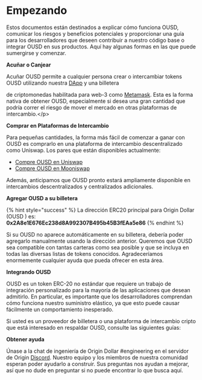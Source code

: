 # Empezando

Estos documentos están destinados a explicar cómo funciona OUSD, comunicar los riesgos y beneficios potenciales y proporcionar una guía para los desarrolladores que deseen contribuir a nuestro código base o integrar OUSD en sus productos. Aquí hay algunas formas en las que puede sumergirse y comenzar.

**Acuñar o Canjear**

Acuñar OUSD permite a cualquier persona crear o intercambiar tokens OUSD utilizando nuestra [DApp](https://github.com/oplabs/origin-dollar-docs/tree/7607fba143f4d29234ee92824a4ddc687a7b1637/www.ousd.com) y una billetera

de criptomonedas habilitada para web-3 como [ Metamask](https://www.metamask.io). Esta es la forma nativa de obtener OUSD, especialmente si desea una gran cantidad que podría correr el riesgo de mover el mercado en otras plataformas de intercambio.&lt;/p&gt;

**Comprar en Plataformas de Intercambio**

Para pequeñas cantidades, la forma más fácil de comenzar a ganar con OUSD es comprarlo en una plataforma de intercambio descentralizado como Uniswap. Los pares que están disponibles actualmente:

* [Compre OUSD en Uniswap](https://app.uniswap.org/#/swap?outputCurrency=0x2A8e1E676Ec238d8A992307B495b45B3fEAa5e86)
* [Compre OUSD en Mooniswap](https://mooniswap.exchange/#/swap?outputToken=0x2a8e1e676ec238d8a992307b495b45b3feaa5e86)

Además, anticipamos que OUSD pronto estará ampliamente disponible en intercambios descentralizados y centralizados adicionales.

**Agregar OUSD a su billetera**

{% hint style="success" %}
La dirección ERC20 principal para Origin Dollar  \(OUSD \) es:  
**0x2A8e1E676Ec238d8A992307B495b45B3fEAa5e86**
{% endhint %}

Si su OUSD no aparece automáticamente en su billetera, debería poder agregarlo manualmente usando la dirección anterior. Queremos que OUSD sea compatible con tantas carteras como sea posible y que se incluya en todas las diversas listas de tokens conocidos. Agradeceríamos enormemente cualquier ayuda que pueda ofrecer en esta área.

**Integrando OUSD**

OUSD es un token ERC-20 no estándar que requiere un trabajo de integración personalizado para la mayoría de las aplicaciones que desean admitirlo. En particular, es importante que los desarrolladores comprendan cómo funciona nuestro suministro elástico, ya que esto puede causar fácilmente un comportamiento inesperado.

Si usted es un proveedor de billetera o una plataforma de intercambio cripto que está interesado en respaldar OUSD, consulte las siguientes guías:

**Obtener ayuda**

Únase a la chat de ingeniería de Origin Dollar  \#engineering en el servidor de Origin [Discord](https://github.com/oplabs/origin-dollar-docs/tree/7607fba143f4d29234ee92824a4ddc687a7b1637/www.originprotocol.com/discord/README.md). Nuestro equipo y los miembros de nuestra comunidad esperan poder ayudarlo a construir. Sus preguntas nos ayudan a mejorar, así que no dude en preguntar si no puede encontrar lo que busca aquí.

